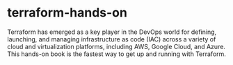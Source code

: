 # terraform-hands-on
Terraform has emerged as a key player in the DevOps world for defining, launching, and managing infrastructure as code (IAC) across a variety of cloud and virtualization platforms, including AWS, Google Cloud, and Azure. This hands-on book is the fastest way to get up and running with Terraform. 
